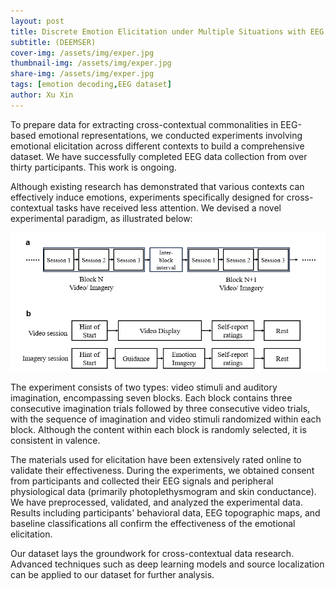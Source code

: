 ```yaml
---
layout: post
title: Discrete Emotion Elicitation under Multiple Situations with EEG Recordings
subtitle: (DEEMSER)
cover-img: /assets/img/exper.jpg
thumbnail-img: /assets/img/exper.jpg
share-img: /assets/img/exper.jpg
tags: [emotion decoding,EEG dataset]
author: Xu Xin
---
```


To prepare data for extracting cross-contextual commonalities in EEG-based emotional representations, we conducted experiments involving emotional elicitation across different contexts to build a comprehensive dataset. We have successfully completed EEG data collection from over thirty participants. This work is ongoing.

Although existing research has demonstrated that various contexts can effectively induce emotions, experiments specifically designed for cross-contextual tasks have received less attention. We devised a novel experimental paradigm, as illustrated below:

![Paradigm of the experiment](https://github.com/xuxin11111/xuxin11111.github.io/blob/master/assets/img/paradigm.png?raw=true)


The experiment consists of two types: video stimuli and auditory imagination, encompassing seven blocks. Each block contains three consecutive imagination trials followed by three consecutive video trials, with the sequence of imagination and video stimuli randomized within each block. Although the content within each block is randomly selected, it is consistent in valence.

The materials used for elicitation have been extensively rated online to validate their effectiveness. During the experiments, we obtained consent from participants and collected their EEG signals and peripheral physiological data (primarily photoplethysmogram and skin conductance). We have preprocessed, validated, and analyzed the experimental data. Results including participants' behavioral data, EEG topographic maps, and baseline classifications all confirm the effectiveness of the emotional elicitation.

Our dataset lays the groundwork for cross-contextual data research. Advanced techniques such as deep learning models and source localization can be applied to our dataset for further analysis.
